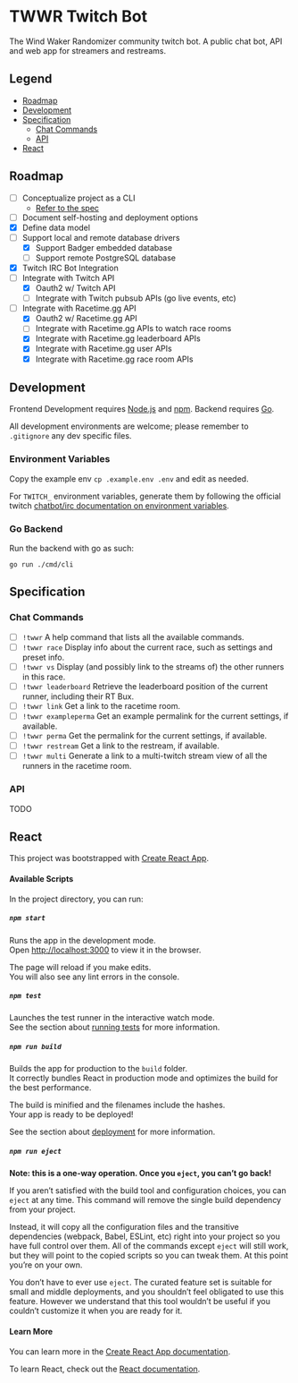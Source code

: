 # TWWR Twitch Bot

The Wind Waker Randomizer community twitch bot. A public chat bot, API and web app for streamers and restreams.

## Legend

- [Roadmap](#roadmap)
- [Development](#development)
- [Specification](#specification)
  - [Chat Commands](#chat-commands)
  - [API](#api)
- [React](#react)

## Roadmap

- [ ] Conceptualize project as a CLI
  - [Refer to the spec](#specification)
- [ ] Document self-hosting and deployment options
- [x] Define data model
- [ ] Support local and remote database drivers
  - [x] Support Badger embedded database
  - [ ] Support remote PostgreSQL database
- [x] Twitch IRC Bot Integration
- [ ] Integrate with Twitch API
  - [x] Oauth2 w/ Twitch API
  - [ ] Integrate with Twitch pubsub APIs (go live events, etc)
- [ ] Integrate with Racetime.gg API
  - [x] Oauth2 w/ Racetime.gg API
  - [ ] Integrate with Racetime.gg APIs to watch race rooms
  - [x] Integrate with Racetime.gg leaderboard APIs
  - [x] Integrate with Racetime.gg user APIs
  - [x] Integrate with Racetime.gg race room APIs

## Development

Frontend Development requires [Node.js](https://nodejs.org/en/) and [npm](https://www.npmjs.com/). Backend requires [Go](https://golang.org/).

All development environments are welcome; please remember to `.gitignore` any dev specific files.

### Environment Variables

Copy the example env `cp .example.env .env` and edit as needed.

For `TWITCH_` environment variables, generate them by following the official twitch [chatbot/irc documentation on environment variables](https://dev.twitch.tv/docs/irc#get-environment-variables).

### Go Backend

Run the backend with go as such:

```shell
go run ./cmd/cli
```

## Specification

### Chat Commands

- [ ] `!twwr` A help command that lists all the available commands.
- [ ] `!twwr race` Display info about the current race, such as settings and preset info.
- [ ] `!twwr vs` Display (and possibly link to the streams of) the other runners in this race.
- [ ] `!twwr leaderboard` Retrieve the leaderboard position of the current runner, including their RT Bux.
- [ ] `!twwr link` Get a link to the racetime room.
- [ ] `!twwr exampleperma` Get an example permalink for the current settings, if available.
- [ ] `!twwr perma` Get the permalink for the current settings, if available.
- [ ] `!twwr restream` Get a link to the restream, if available.
- [ ] `!twwr multi` Generate a link to a multi-twitch stream view of all the runners in the racetime room.

### API

TODO

## React

This project was bootstrapped with [Create React App](https://github.com/facebook/create-react-app).

#### Available Scripts

In the project directory, you can run:

##### `npm start`

Runs the app in the development mode.\
Open [http://localhost:3000](http://localhost:3000) to view it in the browser.

The page will reload if you make edits.\
You will also see any lint errors in the console.

##### `npm test`

Launches the test runner in the interactive watch mode.\
See the section about [running tests](https://facebook.github.io/create-react-app/docs/running-tests) for more information.

##### `npm run build`

Builds the app for production to the `build` folder.\
It correctly bundles React in production mode and optimizes the build for the best performance.

The build is minified and the filenames include the hashes.\
Your app is ready to be deployed!

See the section about [deployment](https://facebook.github.io/create-react-app/docs/deployment) for more information.

##### `npm run eject`

**Note: this is a one-way operation. Once you `eject`, you can’t go back!**

If you aren’t satisfied with the build tool and configuration choices, you can `eject` at any time. This command will remove the single build dependency from your project.

Instead, it will copy all the configuration files and the transitive dependencies (webpack, Babel, ESLint, etc) right into your project so you have full control over them. All of the commands except `eject` will still work, but they will point to the copied scripts so you can tweak them. At this point you’re on your own.

You don’t have to ever use `eject`. The curated feature set is suitable for small and middle deployments, and you shouldn’t feel obligated to use this feature. However we understand that this tool wouldn’t be useful if you couldn’t customize it when you are ready for it.

#### Learn More

You can learn more in the [Create React App documentation](https://facebook.github.io/create-react-app/docs/getting-started).

To learn React, check out the [React documentation](https://reactjs.org/).
